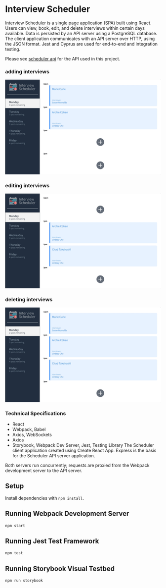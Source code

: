 # Interview Scheduler

Interview Scheduler is a single page application (SPA) built using React. Users can view, book, edit, and delete interviews within certain days available. Data is persisted by an API server using a PostgreSQL database. The client application communicates with an API server over HTTP, using the JSON format. Jest and Cyprus are used for end-to-end and integration testing.

Please see [scheduler api](https://github.com/angelareit/scheduler-api) for the API used in this project.

### adding interviews
![image](https://github.com/angelareit/Interview-Scheduler/blob/master/docs/pics/Add-Interviewer.gif?raw=true)

### editing interviews
![image](https://github.com/angelareit/Interview-Scheduler/blob/master/docs/pics/Edit-Interviewer.gif?raw=true)

### deleting interviews
![image](https://github.com/angelareit/Interview-Scheduler/blob/master/docs/pics/Delete-Interviewer.gif?raw=true)

### Technical Specifications
  - React
  - Webpack, Babel
  - Axios, WebSockets
  - Axios
  - Storybook, Webpack Dev Server, Jest, Testing Library
The Scheduler client application created using Create React App. Express is the basis for the Scheduler API server application.

Both servers run concurrently; requests are proxied from the Webpack development server to the API server.
## Setup

Install dependencies with `npm install`.

## Running Webpack Development Server

```sh
npm start
```

## Running Jest Test Framework

```sh
npm test
```

## Running Storybook Visual Testbed

```sh
npm run storybook
```
